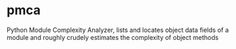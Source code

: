 # pmca
Python Module Complexity Analyzer, lists and locates object data fields of a module and roughly crudely estimates the complexity of object methods
